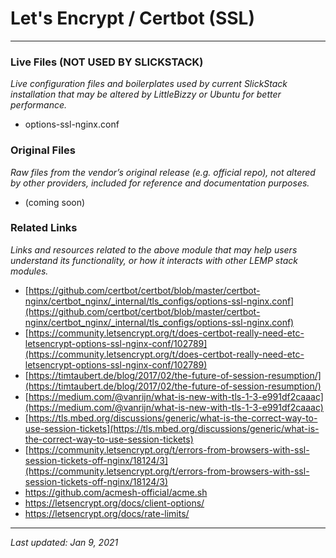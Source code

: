 # Let's Encrypt / Certbot (SSL)

----

### Live Files (NOT USED BY SLICKSTACK)

*Live configuration files and boilerplates used by current SlickStack installation that may be altered by LittleBizzy or Ubuntu for better performance.*

* options-ssl-nginx.conf

### Original Files

*Raw files from the vendor’s original release (e.g. official repo), not altered by other providers, included for reference and documentation purposes.*

* (coming soon)

### Related Links

*Links and resources related to the above module that may help users understand its functionality, or how it interacts with other LEMP stack modules.*

* [https://github.com/certbot/certbot/blob/master/certbot-nginx/certbot_nginx/_internal/tls_configs/options-ssl-nginx.conf](https://github.com/certbot/certbot/blob/master/certbot-nginx/certbot_nginx/_internal/tls_configs/options-ssl-nginx.conf)
* [https://community.letsencrypt.org/t/does-certbot-really-need-etc-letsencrypt-options-ssl-nginx-conf/102789](https://community.letsencrypt.org/t/does-certbot-really-need-etc-letsencrypt-options-ssl-nginx-conf/102789)
* [https://timtaubert.de/blog/2017/02/the-future-of-session-resumption/](https://timtaubert.de/blog/2017/02/the-future-of-session-resumption/)
* [https://medium.com/@vanrijn/what-is-new-with-tls-1-3-e991df2caaac](https://medium.com/@vanrijn/what-is-new-with-tls-1-3-e991df2caaac)
* [https://tls.mbed.org/discussions/generic/what-is-the-correct-way-to-use-session-tickets](https://tls.mbed.org/discussions/generic/what-is-the-correct-way-to-use-session-tickets)
* [https://community.letsencrypt.org/t/errors-from-browsers-with-ssl-session-tickets-off-nginx/18124/3](https://community.letsencrypt.org/t/errors-from-browsers-with-ssl-session-tickets-off-nginx/18124/3)
* https://github.com/acmesh-official/acme.sh
* https://letsencrypt.org/docs/client-options/
* https://letsencrypt.org/docs/rate-limits/

----

*Last updated: Jan 9, 2021*
